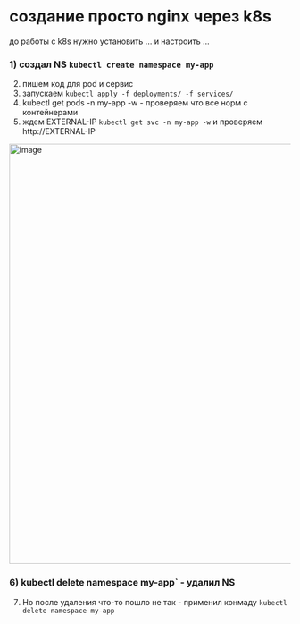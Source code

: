 # создание просто nginx через k8s
до работы с k8s нужно установить  ... и настроить ...
### 1) создал NS `kubectl create namespace my-app`
2) пишем код для pod и сервис
3) запускаем `kubectl apply -f deployments/ -f services/`
4) kubectl get pods -n my-app -w - проверяем что все норм с контейнерами
5)   ждем EXTERNAL-IP `kubectl get svc -n my-app -w` и проверяем http://EXTERNAL-IP
<img width="2380" height="752" alt="image" src="https://github.com/user-attachments/assets/087a2bd8-3a2b-4c58-8cf9-471dd100f5ea" />

### 6) kubectl delete namespace my-app` - удалил NS  
7) Но после удаления что-то пошло не так - применил конмаду `kubectl delete namespace my-app`       

